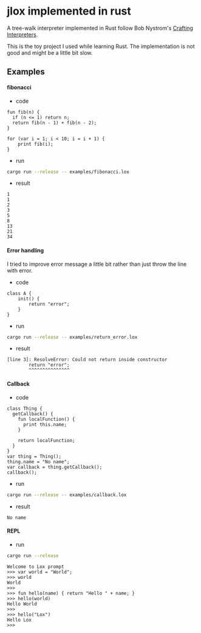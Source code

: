 # jlox implemented in rust

A tree-walk interpreter implemented in Rust follow Bob Nystrom's [Crafting Interpreters](https://www.craftinginterpreters.com/).

This is the toy project I used while learning Rust. The implementation is not good and might be a little bit slow.

## Examples

#### fibonacci
- code
```
fun fib(n) {
  if (n <= 1) return n;
  return fib(n - 1) + fib(n - 2);
}

for (var i = 1; i < 10; i = i + 1) {
    print fib(i);
}
```
- run
```bash
cargo run --release -- examples/fibonacci.lox
```
- result
```
1
1
2
3
5
8
13
21
34
```

#### Error handling
I tried to improve error message a little bit rather than just throw the line with error.
- code
```
class A {
    init() {
        return "error";
    }
}
```
- run
```bash
cargo run --release -- examples/return_error.lox
```
- result
```
[line 3]: ResolveError: Could not return inside constructor
        return "error";
        ^^^^^^^^^^^^^^^
```


#### Callback
- code
```
class Thing {
  getCallback() {
    fun localFunction() {
      print this.name;
    }

    return localFunction;
  }
}
var thing = Thing();
thing.name = "No name";
var callback = thing.getCallback();
callback();
```
- run
```bash
cargo run --release -- examples/callback.lox
```
- result
```
No name
```

#### REPL
- run
```bash
cargo run --release
```
```
Welcome to Lox prompt
>>> var world = "World";
>>> world
World
>>>
>>> fun hello(name) { return "Hello " + name; }
>>> hello(world)
Hello World
>>>
>>> hello("Lox")
Hello Lox
>>>
```